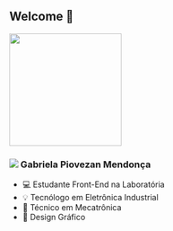## Welcome :speech_balloon: 



<img width="200px" src="https://m.gifmania.co.uk/Walt-Disney-Animated-Gifs/Animated-Pixar-Movies/Wall-E/Wall-E-Hanging-82777.gif" />


###  [<img src="https://img.icons8.com/color/30/000000/linkedin.png">](https://www.linkedin.com/in/gabrielapiovezan/) Gabriela Piovezan Mendonça 
- 💻 Estudante Front-End na Laboratória 
- :bulb: Tecnólogo em Eletrônica Industrial 
- 🤖 Técnico em Mecatrônica 
- 🎨 Design Gráfico 






<!--
![gabrielapiovezan's github stats](https://github-readme-stats.vercel.app/api?username=GabrielaPiovezan&show_icons=true&theme=synthwave)
<img width="50" src="https://64.media.tumblr.com/tumblr_mbrfv16TZj1r9y3da.gif" />

[![Top Langs](https://github-readme-stats.vercel.app/api/top-langs/?username=gabrielapiovezan&layout=compact)](https://github.com/anuraghazra/github-readme-stats)
-->


<!--
**gabrielapiovezan/GabrielaPiovezan** is a ✨ _special_ ✨ repository because its `README.md` (this file) appears on your GitHub profile.

Here are some ideas to get you started:

- 🔭 I’m currently working on ...
- 🌱 I’m currently learning ...
- 👯 I’m looking to collaborate on ...
- 🤔 I’m looking for help with ...
- 💬 Ask me about ...
- 📫 How to reach me: ...
- 😄 Pronouns: ...
- ⚡ Fun fact: ...
-->

